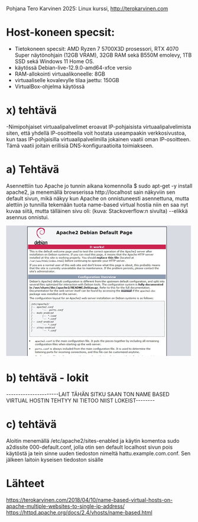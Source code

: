 Pohjana Tero Karvinen 2025: Linux kurssi, http://terokarvinen.com

# Host-koneen specsit:

- Tietokoneen specsit: AMD Ryzen 7 5700X3D prosessori, RTX 4070 Super näytönohjain (12GB VRAM), 32GB RAM sekä B550M emolevy, 1TB SSD sekä Windows 11 Home OS.
- käytössä Debian-live-12.9.0-amd64-xfce versio
- RAM-allokointi virtuaalikoneelle: 8GB
- virtuaaliselle kovalevylle tilaa jaettu: 150GB
- VirtualBox-ohjelma käytössä

# x) tehtävä

-Nimipohjaiset virtuaalipalvelimet eroavat IP-pohjaisista virtuaalipalvelimista siten, että yhdellä IP-osoitteella voit hostata useampaakin verkkosivustoa, kun taas IP-pohjaisilla virtuaalipalvelimilla jokainen vaatii oman IP-osoitteen. Tämä vaatii joitain erillisiä DNS-konfiguraatioita toimiakseen.

# a) Tehtävä 

Asennettiin tuo Apache jo tunnin aikana komennolla $ sudo apt-get -y install apache2, ja menemällä browserissa http://localhost sain näkyviin sen default sivun, mikä näkyy kun Apache on onnistuneesti asennettuna, mutta alettiin jo tunnilla tekemään tuota name-based virtual hostia niin en saa nyt kuvaa siitä, mutta tälläinen sivu oli: (kuva: Stackoverflow:n sivulta) --elikkä asennus onnistui.

![Alt Text](images/Week3image1.jpg)

# b) tehtävä - lokit

----------------------LAIT TÄHÄN SITKU SAAN TON NAME BASED VIRTUAL HOSTIN TEHTYY NI TIETOO NIIST LOKEIST--------

# c) tehtävä

Aloitin menemällä /etc/apache2/sites-enabled ja käytin komentoa sudo a2dissite 000-default.conf, jolla otin sen default localhost sivun pois käytöstä ja tein sinne uuden tiedoston nimeltä hattu.example.com.conf. Sen jälkeen laitoin kyseisen tiedoston sisälle 





# Lähteet

https://terokarvinen.com/2018/04/10/name-based-virtual-hosts-on-apache-multiple-websites-to-single-ip-address/ 
https://httpd.apache.org/docs/2.4/vhosts/name-based.html


